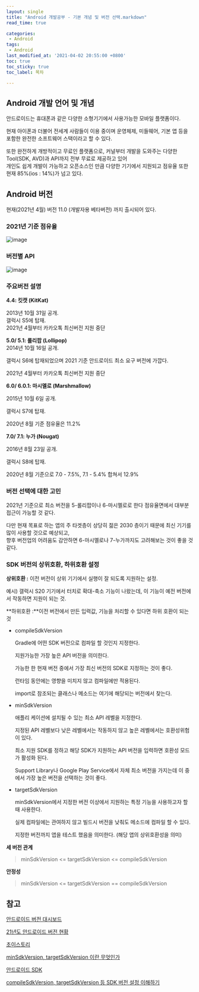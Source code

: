 ```yaml
---
layout: single
title: "Android 개발공부 - 기본 개념 및 버전 선택.markdown"
read_time: true

categories: 
 - Android
tags: 
 - Android
last_modified_at: '2021-04-02 20:55:00 +0800'
toc: true
toc_sticky: true
toc_label: 목차

---
```

## Android 개발 언어 및 개념

안드로이드는 휴대폰과 같은 다양한 소형기기에서 사용가능한 모바일 플랫폼이다.   

현재 아이폰과 더불어 전세계 사람들이 이용 중이며 운영체제, 미들웨어, 기본 앱 등을 포함한 완전한 소프트웨어 스택이라고 할 수 있다.  

또한 완전하게 개방적이고 무료인 플랫폼으로, 커널부터 개발을 도와주는 다양한 Tool(SDK, AVD)과 API까지 전부 무료로 제공하고 있어    
개인도 쉽게 개발이 가능하고 오픈소스인 만큼 다양한 기기에서 지원되고 점유율 또한 현재 85%(ios : 14%)가 넘고 있다.   
   
## Android 버전

현재(2021년 4월)  버전 11.0 (개발자용 베타버전) 까지  출시되어 있다.    

   

### **2021년 기준 점유율**   

![image](https://user-images.githubusercontent.com/66898243/113575048-40009300-9658-11eb-8bb0-954d63ac0068.png)   
    

### **버전별 API**

![image](https://user-images.githubusercontent.com/66898243/113575078-4b53be80-9658-11eb-900d-7ef7a52d6e85.png)

    

### **주요버전 설명**   

**4.4: 킷캣 (KitKat)**   

2013년 10월 31일 공개.   
갤럭시 S5에 탑재.     
2021년 4월부터 카카오톡 최신버전 지원 중단     
     
**5.0/ 5.1: 롤리팝 (Lollipop)**     
2014년 10월 16일 공개.   

갤럭시 S6에 탑재되었으며 2021 기준 안드로이드 최소 요구 버전에 가깝다.    

2021년 4월부터 카카오톡 최신버전 지원 중단    
    
**6.0/ 6.0.1: 마시멜로 (Marshmallow)**    

2015년 10월 6일 공개.    

갤럭시 S7에 탑재.    

2020년 8월 기준 점유율은 11.2%    
    
**7.0/ 7.1: 누가 (Nougat)**    

2016년 8월 23일 공개.    

갤럭시 S8에 탑재.    

2020년 8월 기준으로 7.0 - 7.5%, 7.1 - 5.4% 합쳐서 12.9%    
    
       

### 버전 선택에 대한 고민     

2021년 기준으로 최소 버전을 5-롤리팝이나 6-마시멜로로 한다 점유율면에서 대부분 접근이 가능할 것 같다.    

다만 현재 목표로 하는 앱의 주 타겟층이 상당히 젊은 2030 층이기 때문에 최신 기기를 많이 사용할 것으로 예상되고,     
향후 버전업의 어려움도 감안하면 6-마시멜로나 7-누가까지도 고려해보는 것이 좋을 것 같다.

### SDK 버전의 상위호환, 하위호환 설정    

**상위호환 :** 이전 버전이 상위 기기에서 실행이 잘 되도록 지원하는 설정.    

예시) 갤럭시 S20 기기에서  터치로 확대-축소 기능이 나왔는데, 이 기능이 예전 버전에서 작동하면 지원이 되는 것.    

**하위호환 :**이전 버전에서 만든 입력값, 기능을 처리할 수 있다면 하위 호환이 되는 것    

       
    
- compileSdkVersion

    Gradle에 어떤 SDK 버전으로 컴파일 할 것인지 지정한다.    

    지원가능한 가장 높은 API 버전을 의미한다.        

    가능한 한 현재 버전 중에서 가장 최신 버전의 SDK로 지정하는 것이 좋다.        

    런타임 동안에는 영향을 미치지 않고 컴파일에만 적용된다.    

    import로 참조되는 클래스나 메소드는 여기에 해당되는 버전에서 찾는다.    

- minSdkVersion        

    애플리 케이션에 설치될 수 있는 최소 API 레벨을 지정한다.        

    지정된 API 레벨보다 낮은 레벨에서는 작동하지 않고 높은 레벨에서는 호환성위험이 있다.        

    최소 지원 SDK를 정하고 해당 SDK가 지원하는 API 버전을 입력하면 호환성 모드가 활성화 된다.    

    Support Library나 Google Play Service에서 자체 최소 버전을 가지는데 이 중에서 가장 높은 버전을 선택하는 것이 좋다.    

- targetSdkVersion        

    minSdkVersion에서 지정한 버전 이상에서 지원하는 특정 기능을 사용하고자 할 때 사용한다.    

    실제 컴파일에는 관여하지 않고 빌드시 버전을 낮춰도 메소드에 컴파일 할 수 있다.    

    지정한 버전까지 앱을 테스트 했음을 의미한다. (해당 앱의 상위호환성을 의미)    

**세 버전 관계**    

> minSdkVersion <= targetSdkVersion <= compileSdkVersion    

**안정성**    

> minSdkVersion <= targetSdkVersion == compileSdkVersion    
    
    

## 참고

[안드로이드 버전 대시보드](https://developer.android.com/about/dashboards?hl=ko)

[21년도 안드로이드 버전 현황](https://soo0100.tistory.com/1431)

[초이스토리](https://choistory20.tistory.com/2)

[minSdkVersion, targetSdkVersion 이란 무엇인가](https://dreamaz.tistory.com/78)

[안드로이드 SDK](https://developer.android.com/guide/topics/manifest/uses-sdk-element?hl=ko)

[compileSdkVersion, targetSdkVersion 등 SDK 버전 설정 이해하기](https://duzi077.tistory.com/141)
